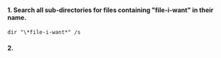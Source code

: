 #### 1. Search all sub-directories for files containing "file-i-want" in their name.
  ```
  dir "\*file-i-want*" /s
  ```
#### 2. 
